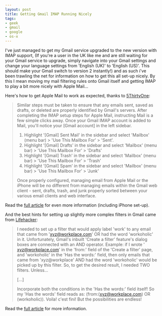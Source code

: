 ```yaml
---
layout: post
title: Getting Gmail IMAP Running Nicely
tags:
- geek
- gmail
- google
- os-x
---
```


I've just managed to get my Gmail service upgraded to the new version with IMAP support, (If you're a
user in the UK like me and are still waiting for your Gmail service to upgrade, simply navigate into your
Gmail settings and change your language settings from 'English (UK)' to 'English (US)'. This should make
your Gmail switch to version 2 instantly!) and as such i've been trawling the net for information on how
to get this all set-up nicely. By this I mean moving my mail filtering rules onto Gmail itself and
getting IMAP to play a bit more nicely with Apple Mail...


Here's how to get Apple Mail to work as expected, thanks to [5ThirtyOne](http://5thirtyone.com/):

> Similar steps must be taken to ensure that any emails sent, saved as drafts, or deleted are properly identified by Gmail's servers. After completing the IMAP setup steps for Apple Mail, instructing Mail is a few simple clicks away. Once your Gmail IMAP account is added to Mail, you'll notice your [Gmail account] in the left sidebar.
>
> 1. Highlight '[Gmail] Sent Mail' in the sidebar and select 'Mailbox' (menu bar) > 'Use This Mailbox For' > 'Sent'.
> 2. Highlight '[Gmail] Drafts' in the sidebar and select 'Mailbox' (menu bar) > 'Use This Mailbox For' > 'Drafts'
> 3. Highlight '[Gmail] Trash' in the sidebar and select 'Mailbox' (menu bar) > 'Use This Mailbox For' > 'Trash'
> 4. Highlight '[Gmail] Spam' in the sidebar and select 'Mailbox' (menu bar) > 'Use This Mailbox For' > 'Junk'
>
> Once properly configured, managing email from Apple Mail or the iPhone will be no different from managing emails within the Gmail web client - sent, drafts, trash, and junk properly sorted between your various email clients and web interface.

Read the [full article](http://5thirtyone.com/archives/862) for even more information (including iPhone
set-up).

And the best hints for setting up slightly more complex filters in Gmail came from
[Lifehacker](http://lifehacker.com/):

> I needed to set up a filter that would apply label 'work' to any
> email that came from 'xyz@workplace.com' OR had the word 'workoholic'
> in it. Unfortunately, Gmail's inbuilt 'Create a filter' feature's
> dialog boxes are connected with an AND operator. Example: if I wrote
> ' xyz@workplace.com' in the 'from:' field of the 'Create a filter'
> page, and 'workoholic' in the 'Has the words:' field, then only emails
> that came from 'xyz@workplace' AND had the word 'workoholic' would be
> picked up by this filter. So, to get the desired result, I needed TWO
> filters. Unless...
>
> [...]
>
> Incorporate both the conditions in the 'Has the words:' field
> itself! So my 'Has the words' field reads as: (from:(xyz@workplace.com)
> OR (workoholic)). Voila! c'est fini! But the possibilities are endless!

Read the [full article](http://lifehacker.com/software/gmail/supercharge-your-gmail-filters-204781.php)
for more information.
